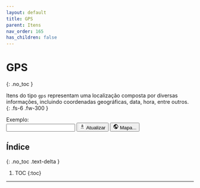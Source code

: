 ```yaml
---
layout: default
title: GPS
parent: Itens
nav_order: 165
has_children: false
---
```

# GPS
{: .no_toc }


Itens do tipo `gps` representam uma localização composta por diversas informações, incluindo coordenadas geográficas, data, hora, entre outros.
{: .fs-6 .fw-300 }

<div class="code-example" markdown="1">

Exemplo: <br>
<input type="text" style="text-transform:;">
<button><img src="../img/ic_action_file_download.png" width=15> Atualizar</button>
<button><img src="../img/ic_public_black_24dp.png" width=15> Mapa...</button>

</div>

## Índice
{: .no_toc .text-delta }

1. TOC
{:toc}

---
